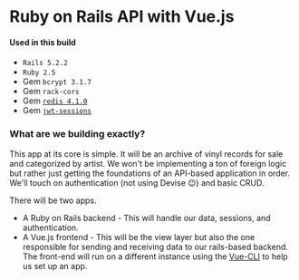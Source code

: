 
# Ruby on Rails API with Vue.js

#### Used in this build

- `Rails 5.2.2`
- `Ruby 2.5`
- Gem `bcrypt 3.1.7`
- Gem `rack-cors`
- Gem [`redis 4.1.0`](https://github.com/redis/redis-rb)
- Gem [`jwt-sessions`](https://github.com/tuwukee/jwt_sessions)



### What are we building exactly?

This app at its core is simple. It will be an archive of vinyl records for sale and categorized by artist. We won't be implementing a ton of foreign logic but rather just getting the foundations of an API-based application in order. We'll touch on authentication (not using Devise &#x1f609;) and basic CRUD.

There will be two apps.

- A Ruby on Rails backend - This will handle our data, sessions, and authentication.
- A Vue.js frontend - This will be the view layer but also the one responsible for sending and receiving data to our rails-based backend. The front-end will run on a different instance using the [Vue-CLI](https://cli.vuejs.org/) to help us set up an app.



